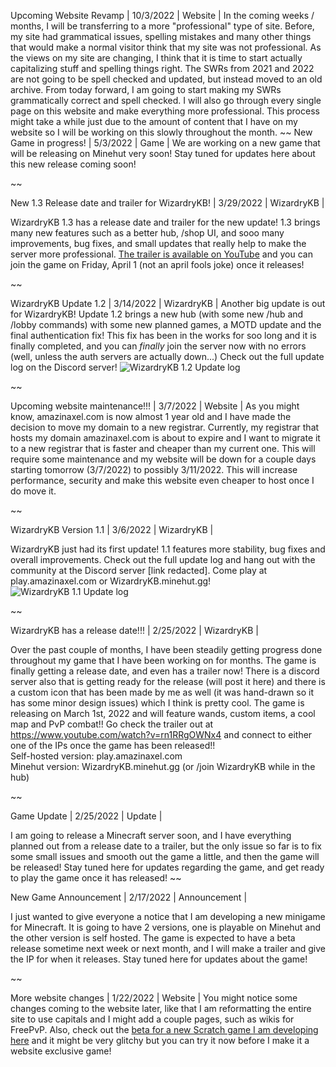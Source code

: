 Upcoming Website Revamp | 10/3/2022 | Website |
In the coming weeks / months, I will be transferring to a more "professional" type of site. Before, my site had grammatical issues, spelling mistakes and many other things that would make a normal visitor think that my site was not professional. As the views on my site are changing, I think that it is time to start actually capitalizing stuff and spelling things right. The SWRs from 2021 and 2022 are not going to be spell checked and updated, but instead moved to an old archive. From today forward, I am going to start making my SWRs grammatically correct and spell checked. I will also go through every single page on this website and make everything more professional. This process might take a while just due to the amount of content that I have on my website so I will be working on this slowly throughout the month.
~~
New Game in progress! | 5/3/2022 | Game |
We are working on a new game that will be releasing on Minehut very soon! Stay tuned for updates here about this new release coming soon!

~~

New 1.3 Release date and trailer for WizardryKB! | 3/29/2022 | WizardryKB |

WizardryKB 1.3 has a release date and trailer for the new update! 1.3 brings many new features such as a better hub, /shop UI, and sooo many improvements, bug fixes, and small updates that really help to make the server more professional. [The trailer is available on YouTube](https://www.youtube.com/watch?v=vQBbUlO7p-g) and you can join the game on Friday, April 1 (not an april fools joke) once it releases!

~~

WizardryKB Update 1.2 | 3/14/2022 | WizardryKB |
Another big update is out for WizardryKB! Update 1.2 brings a new hub (with some new /hub and /lobby commands) with some new planned games, a MOTD update and the final authentication fix! This fix has been in the works for soo long and it is finally completed, and you can *finally* join the server now with no errors (well, unless the auth servers are actually down...) Check out the full update log on the Discord server!
![WizardryKB 1.2 Update log](http://web.archive.org/web/20220320184156im_/https://amazinaxel.com/media/WKB1.2.jpg)

~~

Upcoming website maintenance!!! | 3/7/2022 | Website |
As you might know, amazinaxel.com is now almost 1 year old and I have made the decision to move my domain to a new registrar. Currently, my registrar that hosts my domain amazinaxel.com is about to expire and I want to migrate it to a new registrar that is faster and cheaper than my current one. This will require some maintenance and my website will be down for a couple days starting tomorrow (3/7/2022) to possibly 3/11/2022. This will increase performance, security and make this website even cheaper to host once I do move it. 

~~

WizardryKB Version 1.1 | 3/6/2022 | WizardryKB |

WizardryKB just had its first update! 1.1 features more stability, bug fixes and overall improvements. Check out the full update log and hang out with the community at the Discord server [link redacted]. Come play at play.amazinaxel.com or WizardryKB.minehut.gg!
![WizardryKB 1.1 Update log](https://amazinaxel.com/media/WKB-update-2022-03-06.jpg)


~~

WizardryKB has a release date!!! | 2/25/2022 | WizardryKB |

Over the past couple of months, I have been steadily getting progress done throughout my game that I have been working on for months. The game is finally getting a release date, and even has a trailer now! There is a discord server also that is getting ready for the release (will post it here) and there is a custom icon that has been made by me as well (it was hand-drawn so it has some minor design issues) which I think is pretty cool. The game is releasing on March 1st, 2022 and will feature wands, custom items, a cool map and PvP combat!! Go check the trailer out at https://www.youtube.com/watch?v=rn1RRgOWNx4 and connect to either one of the IPs once the game has been released!!
\
Self-hosted version: play.amazinaxel.com
\
Minehut version: WizardryKB.minehut.gg (or /join WizardryKB while in the hub)

~~

Game Update | 2/25/2022 | Update |

I am going to release a Minecraft server soon, and I have everything planned out from a release date to a trailer, but the only issue so far is to fix some small issues and smooth out the game a little, and then the game will be released! Stay tuned here for updates regarding the game, and get ready to play the game once it has released!
~~

New Game Announcement | 2/17/2022 | Announcement |

I just wanted to give everyone a notice that I am developing a new minigame for Minecraft. It is going to have 2 versions, one is playable on Minehut and the other version is self hosted. The game is expected to have a beta release sometime next week or next month, and I will make a trailer and give the IP for when it releases. Stay tuned here for updates about the game!

~~

More website changes | 1/22/2022 | Website |
You might notice some changes coming to the website later, like that I am reformatting the entire site to use capitals and I might add a couple pages, such as wikis for FreePvP. Also, check out the [beta for a new Scratch game I am developing here](https://scratch.mit.edu/projects/570890071/) and it might be very glitchy but you can try it now before I make it a website exclusive game!